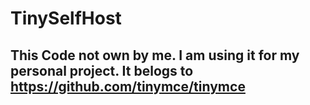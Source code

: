 # TinySelfHost

## This Code not own by me. I am using it for my personal project. It belogs to https://github.com/tinymce/tinymce
